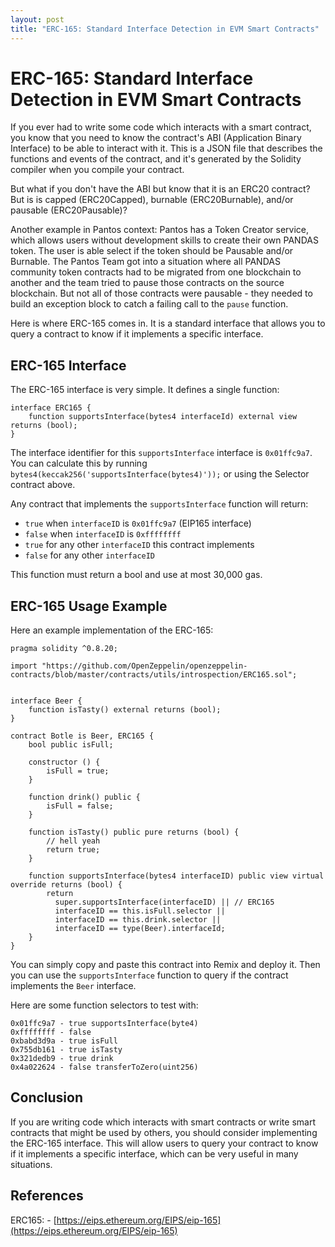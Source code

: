 ```yaml
---
layout: post
title: "ERC-165: Standard Interface Detection in EVM Smart Contracts"
---
```


# ERC-165: Standard Interface Detection in EVM Smart Contracts

If you ever had to write some code which interacts with a smart contract, you
know that you need to know the contract's ABI (Application Binary Interface) to
be able to interact with it. This is a JSON file that describes the functions
and events of the contract, and it's generated by the Solidity compiler when
you compile your contract.

But what if you don't have the ABI but know that it is an ERC20 contract?
But is is capped (ERC20Capped), burnable (ERC20Burnable),
and/or pausable (ERC20Pausable)?

Another example in Pantos context: Pantos has a Token Creator service, which
allows users without development skills to create their own PANDAS token.
The user is able select if the token should be Pausable and/or Burnable.
The Pantos Team got into a situation where all PANDAS community token contracts
had to be migrated from one blockchain to another and the team  tried to pause
those contracts on the source blockchain. But not all of those contracts
were pausable - they needed to build an exception block to catch a failing
call to the `pause` function.

Here is where ERC-165 comes in. It is a standard interface that allows you to
query a contract to know if it implements a specific interface.

## ERC-165 Interface

The ERC-165 interface is very simple. It defines a single function:

```solidity
interface ERC165 {
    function supportsInterface(bytes4 interfaceId) external view returns (bool);
}
```

The interface identifier for this `supportsInterface` interface is `0x01ffc9a7`.
You can calculate this by running `bytes4(keccak256('supportsInterface(bytes4)'));`
or using the Selector contract above.

Any contract that implements the `supportsInterface` function will return:
 * `true` when `interfaceID` is `0x01ffc9a7` (EIP165 interface)
 * `false` when `interfaceID` is `0xffffffff`
 * `true` for any other `interfaceID` this contract implements
 * `false` for any other `interfaceID`

This function must return a bool and use at most 30,000 gas.

## ERC-165 Usage Example

Here an example implementation of the ERC-165:

```solidity
pragma solidity ^0.8.20;

import "https://github.com/OpenZeppelin/openzeppelin-contracts/blob/master/contracts/utils/introspection/ERC165.sol";


interface Beer {
    function isTasty() external returns (bool);
}

contract Botle is Beer, ERC165 {
    bool public isFull;

    constructor () {
        isFull = true;
    }

    function drink() public {
        isFull = false;
    }

    function isTasty() public pure returns (bool) {
        // hell yeah
        return true;
    }

    function supportsInterface(bytes4 interfaceID) public view virtual override returns (bool) {
        return
          super.supportsInterface(interfaceID) || // ERC165
          interfaceID == this.isFull.selector ||
          interfaceID == this.drink.selector ||
          interfaceID == type(Beer).interfaceId;
    }
}
```

You can simply copy and paste this contract into Remix and deploy it. Then you
can use the `supportsInterface` function to query if the contract implements
the `Beer` interface.

Here are some function selectors to test with:

```
0x01ffc9a7 - true supportsInterface(byte4)
0xffffffff - false
0xbabd3d9a - true isFull
0x755db161 - true isTasty
0x321dedb9 - true drink
0x4a022624 - false transferToZero(uint256)	
```

## Conclusion

If you are writing code which interacts with smart contracts or write smart
contracts that might be used by others, you should consider implementing the
ERC-165 interface. This will allow users to query your contract to know if it
implements a specific interface, which can be very useful in many situations.

## References
ERC165: - [https://eips.ethereum.org/EIPS/eip-165](https://eips.ethereum.org/EIPS/eip-165)
